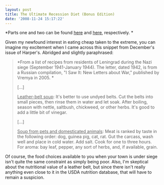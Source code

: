 ```yaml
---
layout: post
title: The Ultimate Recession Diet (Bonus Edition)
date: '2008-11-24 15:17:22'
---
```



*Parts one and two can be found [here](http://blog.meshul.am/2008/11/the-ultimate-recession-diet-part-i/) and [here](http://blog.meshul.am/2008/11/the-ultimate-recession-diet-part-ii/), respectively. *

Given my newfound interest in eating cheap taken to the extreme, you can imagine my excitement when I came across this snippet from December's issue of Harper's. Abridged and slightly paraphrased:

> *From a list of recipes from residents of Leningrad during the Nazi siege (September 1941-January 1944). The letter, dated 1942, is from a Russian compilation, "I Saw It: New Letters about War," published by Vremya in 2005. *
> 
> [...]
> 
> <span style="text-decoration: underline;">Leather-belt soup</span>: It's better to use undyed belts. Cut the belts into small pieces, then rinse them in water and let soak. After boiling, season with nettle, saltbush, chickweed, or other herbs. It's good to add a little bit of vinegar.
> 
> [...]
> 
> <span style="text-decoration: underline;">Soup from pets and domesticated animals</span>: Meat is ranked by taste in the following order: dog, guinea pig, cat, rat. Gut the carcass, wash well and place in cold water. Add salt. Cook for one to three hours. For aroma: bay leaf, pepper, any sort of herbs, and, if available, grain.

Of course, the food choices available to you when your town is under siege isn't quite the same constraint as simply being poor. Also, I'm skeptical about the nutritional value of a leather belt, but since there isn't really anything even close to it in the USDA nutrition database, that will have to remain a suspicion.


